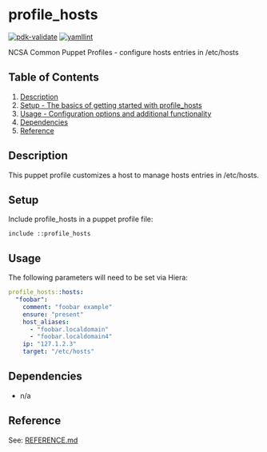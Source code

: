 # profile_hosts

[![pdk-validate](https://github.com/ncsa/puppet-profile_hosts/actions/workflows/pdk-validate.yml/badge.svg)](https://github.com/ncsa/puppet-profile_hosts/actions/workflows/pdk-validate.yml)
[![yamllint](https://github.com/ncsa/puppet-profile_hosts/actions/workflows/yamllint.yml/badge.svg)](https://github.com/ncsa/puppet-profile_hosts/actions/workflows/yamllint.yml)

NCSA Common Puppet Profiles - configure hosts entries in /etc/hosts

## Table of Contents

1. [Description](#description)
1. [Setup - The basics of getting started with profile_hosts](#setup)
1. [Usage - Configuration options and additional functionality](#usage)
1. [Dependencies](#dependencies)
1. [Reference](#reference)


## Description

This puppet profile customizes a host to manage hosts entries in /etc/hosts.


## Setup

Include profile_hosts in a puppet profile file:
```
include ::profile_hosts
```


## Usage

The following parameters will need to be set via Hiera:
```yaml
profile_hosts::hosts:
  "foobar":
    comment: "foobar example"
    ensure: "present"
    host_aliases:
      - "foobar.localdomain"
      - "foobar.localdomain4"
    ip: "127.1.2.3"
    target: "/etc/hosts"
```

## Dependencies

- n/a


## Reference

See: [REFERENCE.md](REFERENCE.md)

